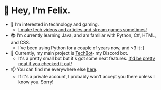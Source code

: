 # 👋 Hey, I’m Felix.

- 👀 I’m interested in technology and gaming.
  - [I make tech videos and articles and stream games sometimes!](https://www.techlifeyt.com/links/)
- 📚 I’m currently learning Java, and am familiar with Python, C#, HTML, and CSS.
  - I've been using Python for a couple of years now, and <3 it :]
- 🎯 Currently, my main project is [TechBot](https://www.techlifeyt.com/invite-techbot/)- my Discord bot.
  - It's a pretty small bot but it's got some neat features. [It'd be pretty neat if you checked it out](https://discordbotlist.com/bots/techbot-8514)!
- 📫 You can find me everywhere else [here](https://www.techlifeyt.com/felixyates/).
  - If it's a private account, I probably won't accept you there unless I know you. Sorry!
